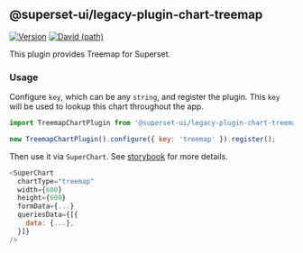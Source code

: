 ## @superset-ui/legacy-plugin-chart-treemap

[![Version](https://img.shields.io/npm/v/@superset-ui/legacy-plugin-chart-treemap.svg?style=flat-square)](https://www.npmjs.com/package/@superset-ui/legacy-plugin-chart-treemap)
[![David (path)](https://img.shields.io/david/apache-superset/superset-ui-plugins.svg?path=packages%2Fsuperset-ui-legacy-plugin-chart-treemap&style=flat-square)](https://david-dm.org/apache-superset/superset-ui-plugins?path=packages/superset-ui-legacy-plugin-chart-treemap)

This plugin provides Treemap for Superset.

### Usage

Configure `key`, which can be any `string`, and register the plugin. This `key` will be used to
lookup this chart throughout the app.

```js
import TreemapChartPlugin from '@superset-ui/legacy-plugin-chart-treemap';

new TreemapChartPlugin().configure({ key: 'treemap' }).register();
```

Then use it via `SuperChart`. See
[storybook](https://apache-superset.github.io/superset-ui-plugins/?selectedKind=plugin-chart-treemap)
for more details.

```js
<SuperChart
  chartType="treemap"
  width={600}
  height={600}
  formData={...}
  queriesData={[{
    data: {...},
  }]}
/>
```
